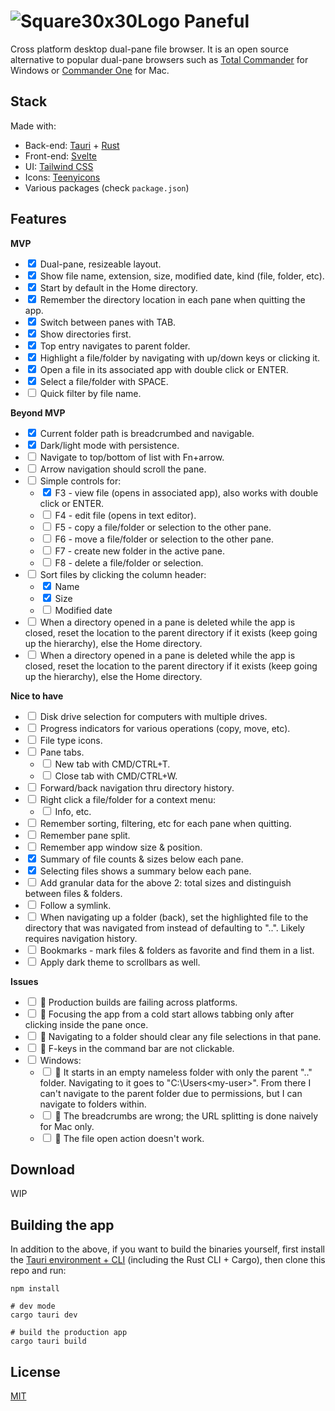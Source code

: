 # ![Square30x30Logo](https://user-images.githubusercontent.com/17433578/195490908-9e22909f-0b57-4c11-bc4a-766d69f43fd9.png) Paneful

Cross platform desktop dual-pane file browser. It is an open source alternative to popular dual-pane browsers such as [Total Commander](https://www.ghisler.com/) for Windows or [Commander One](https://apps.apple.com/us/app/commander-one-file-manager/id1035236694?mt=12) for Mac.

## Stack

Made with:

- Back-end: [Tauri](https://tauri.app/) + [Rust](https://www.rust-lang.org/)
- Front-end: [Svelte](https://svelte.dev/)
- UI: [Tailwind CSS](https://tailwindcss.com/)
- Icons: [Teenyicons](https://teenyicons.com/)
- Various packages (check `package.json`)

[](#feature-list)

## Features

**MVP**

- <label><input type="checkbox" checked /> Dual-pane, resizeable layout.</label>
- <label><input type="checkbox" checked /> Show file name, extension, size, modified date, kind (file, folder, etc).</label>
- <label><input type="checkbox" checked /> Start by default in the Home directory.</label>
- <label><input type="checkbox" checked /> Remember the directory location in each pane when quitting the app.</label>
- <label><input type="checkbox" checked /> Switch between panes with TAB.</label>
- <label><input type="checkbox" checked /> Show directories first.</label>
- <label><input type="checkbox" checked /> Top entry navigates to parent folder.</label>
- <label><input type="checkbox" checked /> Highlight a file/folder by navigating with up/down keys or clicking it.</label>
- <label><input type="checkbox" checked /> Open a file in its associated app with double click or ENTER.</label>
- <label><input type="checkbox" checked /> Select a file/folder with SPACE.</label>
- <label><input type="checkbox" /> Quick filter by file name.</label>

**Beyond MVP**

- <label><input type="checkbox" checked /> Current folder path is breadcrumbed and navigable.</label>
- <label><input type="checkbox" checked /> Dark/light mode with persistence.</label>
- <label><input type="checkbox" /> Navigate to top/bottom of list with Fn+arrow.</label>
- <label><input type="checkbox" /> Arrow navigation should scroll the pane.</label>
- <label><input type="checkbox" /> Simple controls for:</label>
    - <label><input type="checkbox" checked /> F3 - view file (opens in associated app), also works with double click or ENTER.</label>
    - <label><input type="checkbox" /> F4 - edit file (opens in text editor).</label>
    - <label><input type="checkbox" /> F5 - copy a file/folder or selection to the other pane.</label>
    - <label><input type="checkbox" /> F6 - move a file/folder or selection to the other pane.</label>
    - <label><input type="checkbox" /> F7 - create new folder in the active pane.</label>
    - <label><input type="checkbox" /> F8 - delete a file/folder or selection.</label>
- <label><input type="checkbox" /> Sort files by clicking the column header:</label>
    - <label><input type="checkbox" checked /> Name</label>
    - <label><input type="checkbox" checked /> Size</label>
    - <label><input type="checkbox" /> Modified date</label>
- <label><input type="checkbox" /> When a directory opened in a pane is deleted while the app is closed, reset the location to the parent directory if it exists (keep going up the hierarchy), else the Home directory.</label>
- <label><input type="checkbox" /> When a directory opened in a pane is deleted while the app is closed, reset the location to the parent directory if it exists (keep going up the hierarchy), else the Home directory.</label>

**Nice to have**

- <label><input type="checkbox" /> Disk drive selection for computers with multiple drives.</label>
- <label><input type="checkbox" /> Progress indicators for various operations (copy, move, etc).</label>
- <label><input type="checkbox" /> File type icons.</label>
- <label><input type="checkbox" /> Pane tabs.</label>
    - <label><input type="checkbox" /> New tab with CMD/CTRL+T.</label>
    - <label><input type="checkbox" /> Close tab with CMD/CTRL+W.</label>
- <label><input type="checkbox" /> Forward/back navigation thru directory history.</label>
- <label><input type="checkbox" /> Right click a file/folder for a context menu:</label>
    - <label><input type="checkbox" /> Info, etc.</label>
- <label><input type="checkbox" /> Remember sorting, filtering, etc for each pane when quitting.</label>
- <label><input type="checkbox" /> Remember pane split.</label>
- <label><input type="checkbox" /> Remember app window size & position.</label>
- <label><input type="checkbox" checked /> Summary of file counts & sizes below each pane.</label>
- <label><input type="checkbox" checked /> Selecting files shows a summary below each pane.</label>
- <label><input type="checkbox" /> Add granular data for the above 2: total sizes and distinguish between files & folders.</label>
- <label><input type="checkbox" /> Follow a symlink.</label>
- <label><input type="checkbox" /> When navigating up a folder (back), set the highlighted file to the directory that was navigated from instead of defaulting to "..". Likely requires navigation history.</label>
- <label><input type="checkbox" /> Bookmarks - mark files & folders as favorite and find them in a list.</label>
- <label><input type="checkbox" /> Apply dark theme to scrollbars as well.</label>

**Issues**

- <label><input type="checkbox" /> 🐛 Production builds are failing across platforms.</label>
- <label><input type="checkbox" /> 🐛 Focusing the app from a cold start allows tabbing only after clicking inside the pane once.</label>
- <label><input type="checkbox" /> 🐛 Navigating to a folder should clear any file selections in that pane.</label>
- <label><input type="checkbox" /> 🐛 F-keys in the command bar are not clickable.</label>
- <label><input type="checkbox" /> Windows:</label>
    - <label><input type="checkbox" /> 🐛 It starts in an empty nameless folder with only the parent ".." folder. Navigating to it goes to "C:\Users\<my-user>". From there I can't navigate to the parent folder due to permissions, but I can navigate to folders within.</label>
    - <label><input type="checkbox" /> 🐛 The breadcrumbs are wrong; the URL splitting is done naively for Mac only.</label>
    - <label><input type="checkbox" /> 🐛 The file open action doesn't work.</label>

## Download

WIP

## Building the app

In addition to the above, if you want to build the binaries yourself, first install the [Tauri environment + CLI](https://tauri.app/v1/guides/getting-started/prerequisites) (including the Rust CLI + Cargo), then clone this repo and run:

```shell
npm install

# dev mode
cargo tauri dev

# build the production app
cargo tauri build
```

## License

[MIT](https://github.com/breadthe/Paneful/blob/main/LICENSE)
